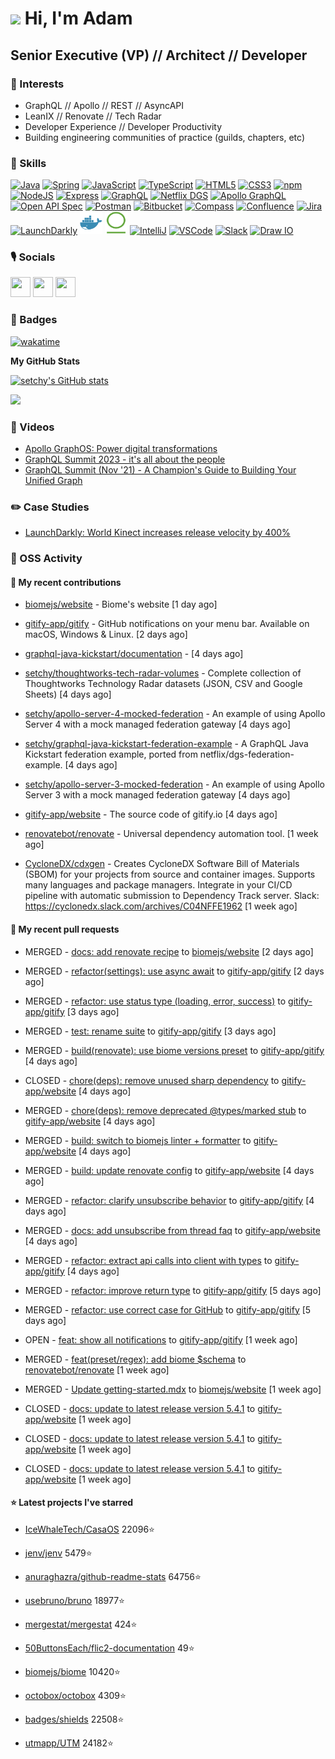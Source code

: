 ![](https://user-images.githubusercontent.com/18350557/176309783-0785949b-9127-417c-8b55-ab5a4333674e.gif) Hi, I'm Adam
============================================================================================================================

Senior Executive (VP) // Architect // Developer
-----------------------------------------------

### 🔭 Interests

- GraphQL // Apollo // REST // AsyncAPI
- LeanIX // Renovate // Tech Radar
- Developer Experience // Developer Productivity
- Building engineering communities of practice (guilds, chapters, etc)

### 💪 Skills

<p align="left">
  <a href="https://www.oracle.com/java/" target="_blank" rel="noreferrer"><img src="https://raw.githubusercontent.com/danielcranney/readme-generator/main/public/icons/skills/java-colored.svg" width="36" height="36" alt="Java" /></a>
  <a href="https://spring.io/" target="_blank" rel="noreferrer"><img src="https://cdn.worldvectorlogo.com/logos/spring-3.svg" width="36" height="36" alt="Spring" /></a> 
  <a href="https://developer.mozilla.org/en-US/docs/Web/JavaScript" target="_blank" rel="noreferrer"><img src="https://raw.githubusercontent.com/danielcranney/readme-generator/main/public/icons/skills/javascript-colored.svg" width="36" height="36" alt="JavaScript" /></a>
  <a href="https://www.typescriptlang.org/" target="_blank" rel="noreferrer"><img src="https://raw.githubusercontent.com/danielcranney/readme-generator/main/public/icons/skills/typescript-colored.svg" width="36" height="36" alt="TypeScript" /></a>
  <a href="https://developer.mozilla.org/en-US/docs/Glossary/HTML5" target="_blank" rel="noreferrer"><img src="https://raw.githubusercontent.com/danielcranney/readme-generator/main/public/icons/skills/html5-colored.svg" width="36" height="36" alt="HTML5" /></a>
  <a href="https://www.w3.org/TR/CSS/#css" target="_blank" rel="noreferrer"><img src="https://raw.githubusercontent.com/danielcranney/readme-generator/main/public/icons/skills/css3-colored.svg" width="36" height="36" alt="CSS3" /></a>
  <a href="https://www.npmjs.com//" target="_blank" rel="noreferrer"><img src="https://cdn.worldvectorlogo.com/logos/npm-square-red-1.svg" width="36" height="36" alt="npm" /></a>
  <a href="https://nodejs.org/en/" target="_blank" rel="noreferrer"><img src="https://raw.githubusercontent.com/danielcranney/readme-generator/main/public/icons/skills/nodejs-colored.svg" width="36" height="36" alt="NodeJS" /></a>
  <a href="https://expressjs.com/" target="_blank" rel="noreferrer"><img src="https://raw.githubusercontent.com/danielcranney/readme-generator/main/public/icons/skills/express-colored.svg" width="36" height="36" alt="Express" /></a>
  <a href="https://graphql.org/" target="_blank" rel="noreferrer"><img src="https://raw.githubusercontent.com/danielcranney/readme-generator/main/public/icons/skills/graphql-colored.svg" width="36" height="36" alt="GraphQL" /></a>
  <a href="https://netflix.github.io/dgs/" target="_blank" rel="noreferrer"><img src="https://raw.githubusercontent.com/Netflix/dgs/main/docs/images/dgs-framework-brand/Icon/dgs-icon--blue.svg" width="36" height="36" alt="Netflix DGS" /></a>
  <a href="https://apollographql.com/" target="_blank" rel="noreferrer"><img src="https://cdn.worldvectorlogo.com/logos/apollo-graphql-compact.svg" width="36" height="36" alt="Apollo GraphQL" /></a>
  <a href="https://swagger.io/specification/" target="_blank" rel="noreferrer"><img src="https://cdn.worldvectorlogo.com/logos/openapi-1.svg" width="36" height="36" alt="Open API Spec" /></a>
  <a href="https://www.postman.com//" target="_blank" rel="noreferrer"><img src="https://cdn.worldvectorlogo.com/logos/postman.svg" width="36" height="36" alt="Postman" /></a>
  <a href="https://www.atlassian.com/software/bitbucket" target="_blank" rel="noreferrer"><img src="https://cdn.worldvectorlogo.com/logos/bitbucket-icon.svg" width="36" height="36" alt="Bitbucket" /></a>
  <a href="https://www.atlassian.com/software/compass" target="_blank" rel="noreferrer"><img src="https://cdn.worldvectorlogo.com/logos/atlassian-compass-1.svg" width="36" height="36" alt="Compass" /></a>
  <a href="https://www.atlassian.com/software/confluence" target="_blank" rel="noreferrer"><img src="https://cdn.worldvectorlogo.com/logos/confluence-1.svg" width="36" height="36" alt="Confluence" /></a>
  <a href="https://www.atlassian.com/software/jira" target="_blank" rel="noreferrer"><img src="https://cdn.worldvectorlogo.com/logos/jira-1.svg" width="36" height="36" alt="Jira" /></a>
  <a href="https://launchdarkly.com/" target="_blank" rel="noreferrer"><img src="https://cdn.worldvectorlogo.com/logos/launchdarkly-2.svg" width="36" height="36" alt="LaunchDarkly" /></a>
  <a href="https://docker.com/" target="_blank" rel="noreferrer"><img src="https://raw.githubusercontent.com/nx211/homer-icons/master/png/docker.png" width="36" height="36" alt="Docker" /></a>
  <a href="https://jfrog.com/artifactory/" target="_blank" rel="noreferrer"><img src="https://raw.githubusercontent.com/nx211/homer-icons/master/png/artifactory.png" width="36" height="36" alt="Artifactory" /></a>
  <a href="https://www.jetbrains.com/idea/" target="_blank" rel="noreferrer"><img src="https://cdn.worldvectorlogo.com/logos/intellij-idea-1.svg" width="36" height="36" alt="IntelliJ" /></a>
  <a href="https://code.visualstudio.com/" target="_blank" rel="noreferrer"><img src="https://cdn.worldvectorlogo.com/logos/visual-studio-code-1.svg" width="36" height="36" alt="VSCode" /></a>
  <a href="https://slack.com/" target="_blank" rel="noreferrer"><img src="https://cdn.worldvectorlogo.com/logos/slack-new-logo.svg" width="36" height="36" alt="Slack" /></a>
  <a href="https://drawio-app.com/" target="_blank" rel="noreferrer"><img src="https://cdn.worldvectorlogo.com/logos/draw-io.svg" width="36" height="36" alt="Draw IO" /></a>
</p>

                      

### 🎙️ Socials
                  
<p align="left">
  <a href="https://www.github.com/setchy" target="_blank" rel="noreferrer"><img src="https://raw.githubusercontent.com/danielcranney/readme-generator/main/public/icons/socials/github.svg" width="32" height="32" /></a>
  <a href="https://www.linkedin.com/in/adamsetch" target="_blank" rel="noreferrer"><img src="https://raw.githubusercontent.com/danielcranney/readme-generator/main/public/icons/socials/linkedin.svg" width="32" height="32" /></a>
  <a href="https://www.twitter.com/setchy87" target="_blank" rel="noreferrer"><img src="https://raw.githubusercontent.com/danielcranney/readme-generator/main/public/icons/socials/twitter.svg" width="32" height="32" /></a>
</p>

### 📛 Badges

[![wakatime](https://wakatime.com/badge/user/2b948ae2-4be1-4020-8a57-7de60b53fe1d.svg)](https://wakatime.com/@2b948ae2-4be1-4020-8a57-7de60b53fe1d)

<b>My GitHub Stats</b>

<a href="http://www.github.com/setchy"><img src="https://github-readme-stats.vercel.app/api?username=setchy&show_icons=true&hide=&count_private=true&title_color=0891b2&text_color=ffffff&icon_color=0891b2&bg_color=1c1917&hide_border=true&show_icons=true" alt="setchy's GitHub stats" /></a>

<a href="http://www.github.com/setchy"><img src="https://github-readme-streak-stats.herokuapp.com/?user=setchy&stroke=ffffff&background=1c1917&ring=0891b2&fire=0891b2&currStreakNum=ffffff&currStreakLabel=0891b2&sideNums=ffffff&sideLabels=ffffff&dates=ffffff&hide_border=true" /></a>

### 📼 Videos

- [Apollo GraphOS: Power digital transformations](https://www.apollographql.com/enterprise?wvideo=4fu2lsjssc)
- [GraphQL Summit 2023 - it's all about the people](https://www.youtube.com/watch?v=090IWEcHbJc)
- [GraphQL Summit (Nov '21) - A Champion's Guide to Building Your Unified Graph](https://www.apollographql.com/events/roundtable/graphql-summit-november-2021/a-champions-guide-to-building-your-unified-graph)

### ✏️ Case Studies

- [LaunchDarkly: World Kinect increases release velocity by 400%](https://launchdarkly.com/case-studies/world-kinect/)

### 🎯 OSS Activity
#### 🚀 My recent contributions



- [biomejs/website](https://github.com/biomejs/website) - Biome&#39;s website [1 day ago]

- [gitify-app/gitify](https://github.com/gitify-app/gitify) - GitHub notifications on your menu bar. Available on macOS, Windows &amp; Linux. [2 days ago]

- [graphql-java-kickstart/documentation](https://github.com/graphql-java-kickstart/documentation) -  [4 days ago]

- [setchy/thoughtworks-tech-radar-volumes](https://github.com/setchy/thoughtworks-tech-radar-volumes) - Complete collection of Thoughtworks Technology Radar datasets (JSON, CSV and Google Sheets) [4 days ago]

- [setchy/apollo-server-4-mocked-federation](https://github.com/setchy/apollo-server-4-mocked-federation) - An example of using Apollo Server 4 with a mock managed federation gateway [4 days ago]

- [setchy/graphql-java-kickstart-federation-example](https://github.com/setchy/graphql-java-kickstart-federation-example) - A GraphQL Java Kickstart federation example, ported from netflix/dgs-federation-example. [4 days ago]

- [setchy/apollo-server-3-mocked-federation](https://github.com/setchy/apollo-server-3-mocked-federation) - An example of using Apollo Server 3 with a mock managed federation gateway [4 days ago]

- [gitify-app/website](https://github.com/gitify-app/website) - The source code of gitify.io [4 days ago]

- [renovatebot/renovate](https://github.com/renovatebot/renovate) - Universal dependency automation tool. [1 week ago]

- [CycloneDX/cdxgen](https://github.com/CycloneDX/cdxgen) - Creates CycloneDX Software Bill of Materials (SBOM) for your projects from source and container images. Supports many languages and package managers. Integrate in your CI/CD pipeline with automatic submission to Dependency Track server. Slack: https://cyclonedx.slack.com/archives/C04NFFE1962 [1 week ago]

#### 🎉 My recent pull requests



- MERGED - [docs: add renovate recipe](https://github.com/biomejs/website/pull/140) to [biomejs/website](https://github.com/biomejs/website) [2 days ago]

- MERGED - [refactor(settings): use async await](https://github.com/gitify-app/gitify/pull/1062) to [gitify-app/gitify](https://github.com/gitify-app/gitify) [2 days ago]

- MERGED - [refactor: use status type (loading, error, success)](https://github.com/gitify-app/gitify/pull/1061) to [gitify-app/gitify](https://github.com/gitify-app/gitify) [3 days ago]

- MERGED - [test: rename suite](https://github.com/gitify-app/gitify/pull/1060) to [gitify-app/gitify](https://github.com/gitify-app/gitify) [3 days ago]

- MERGED - [build(renovate): use biome versions preset](https://github.com/gitify-app/gitify/pull/1058) to [gitify-app/gitify](https://github.com/gitify-app/gitify) [4 days ago]

- CLOSED - [chore(deps): remove unused sharp dependency](https://github.com/gitify-app/website/pull/115) to [gitify-app/website](https://github.com/gitify-app/website) [4 days ago]

- MERGED - [chore(deps): remove deprecated @types/marked stub](https://github.com/gitify-app/website/pull/114) to [gitify-app/website](https://github.com/gitify-app/website) [4 days ago]

- MERGED - [build: switch to biomejs linter &#43; formatter](https://github.com/gitify-app/website/pull/113) to [gitify-app/website](https://github.com/gitify-app/website) [4 days ago]

- MERGED - [build: update renovate config](https://github.com/gitify-app/website/pull/112) to [gitify-app/website](https://github.com/gitify-app/website) [4 days ago]

- MERGED - [refactor: clarify unsubscribe behavior](https://github.com/gitify-app/gitify/pull/1057) to [gitify-app/gitify](https://github.com/gitify-app/gitify) [4 days ago]

- MERGED - [docs: add unsubscribe from thread faq](https://github.com/gitify-app/website/pull/111) to [gitify-app/website](https://github.com/gitify-app/website) [4 days ago]

- MERGED - [refactor: extract api calls into client with types](https://github.com/gitify-app/gitify/pull/1056) to [gitify-app/gitify](https://github.com/gitify-app/gitify) [4 days ago]

- MERGED - [refactor: improve return type](https://github.com/gitify-app/gitify/pull/1054) to [gitify-app/gitify](https://github.com/gitify-app/gitify) [5 days ago]

- MERGED - [refactor: use correct case for GitHub](https://github.com/gitify-app/gitify/pull/1053) to [gitify-app/gitify](https://github.com/gitify-app/gitify) [5 days ago]

- OPEN - [feat: show all notifications](https://github.com/gitify-app/gitify/pull/1052) to [gitify-app/gitify](https://github.com/gitify-app/gitify) [1 week ago]

- MERGED - [feat(preset/regex): add biome $schema](https://github.com/renovatebot/renovate/pull/28537) to [renovatebot/renovate](https://github.com/renovatebot/renovate) [1 week ago]

- MERGED - [Update getting-started.mdx](https://github.com/biomejs/website/pull/92) to [biomejs/website](https://github.com/biomejs/website) [1 week ago]

- CLOSED - [docs: update to latest release version 5.4.1](https://github.com/gitify-app/website/pull/108) to [gitify-app/website](https://github.com/gitify-app/website) [1 week ago]

- CLOSED - [docs: update to latest release version 5.4.1](https://github.com/gitify-app/website/pull/107) to [gitify-app/website](https://github.com/gitify-app/website) [1 week ago]

- CLOSED - [docs: update to latest release version 5.4.1](https://github.com/gitify-app/website/pull/106) to [gitify-app/website](https://github.com/gitify-app/website) [1 week ago]

#### ⭐ Latest projects I've starred



- [IceWhaleTech/CasaOS](https://github.com/IceWhaleTech/CasaOS) 22096⭐

- [jenv/jenv](https://github.com/jenv/jenv) 5479⭐

- [anuraghazra/github-readme-stats](https://github.com/anuraghazra/github-readme-stats) 64756⭐

- [usebruno/bruno](https://github.com/usebruno/bruno) 18977⭐

- [mergestat/mergestat](https://github.com/mergestat/mergestat) 424⭐

- [50ButtonsEach/flic2-documentation](https://github.com/50ButtonsEach/flic2-documentation) 49⭐

- [biomejs/biome](https://github.com/biomejs/biome) 10420⭐

- [octobox/octobox](https://github.com/octobox/octobox) 4309⭐

- [badges/shields](https://github.com/badges/shields) 22508⭐

- [utmapp/UTM](https://github.com/utmapp/UTM) 24182⭐


